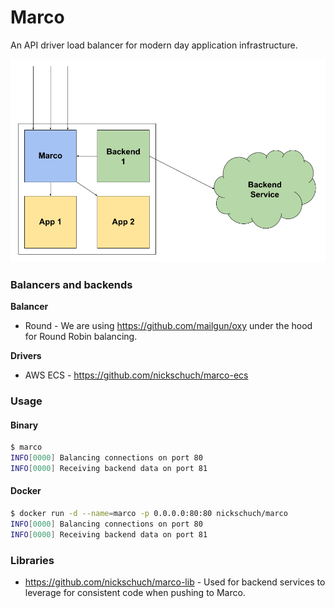 Marco
=====

An API driver load balancer for modern day application infrastructure.

![Diagram](/docs/diagram.png "Diagram")

### Balancers and backends

**Balancer**

* Round - We are using https://github.com/mailgun/oxy under the hood for Round Robin balancing.

**Drivers**

* AWS ECS - https://github.com/nickschuch/marco-ecs

### Usage

#### Binary

```bash
$ marco
INFO[0000] Balancing connections on port 80             
INFO[0000] Receiving backend data on port 81 
```

#### Docker

```bash
$ docker run -d --name=marco -p 0.0.0.0:80:80 nickschuch/marco
INFO[0000] Balancing connections on port 80             
INFO[0000] Receiving backend data on port 81 
```

### Libraries

* https://github.com/nickschuch/marco-lib - Used for backend services to leverage for consistent code when pushing to Marco.
